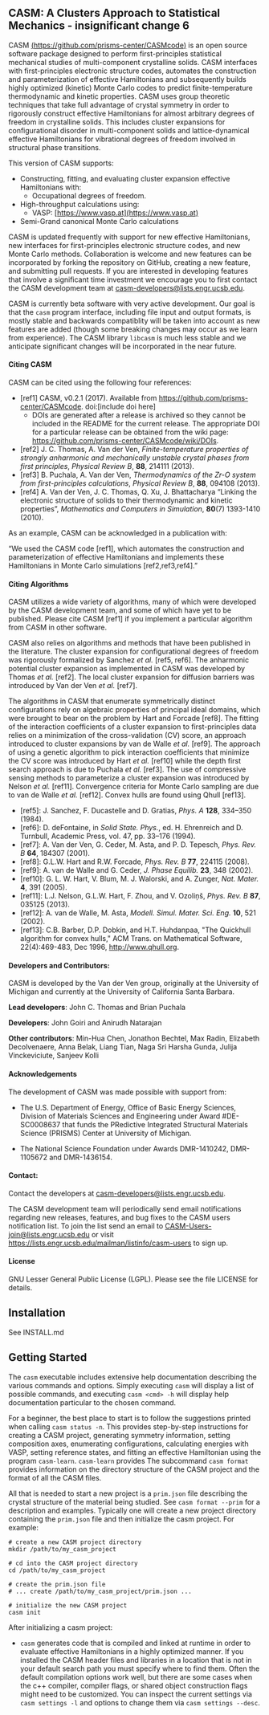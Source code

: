## CASM: A Clusters Approach to Statistical Mechanics - insignificant change 6


CASM [(https://github.com/prisms-center/CASMcode)](https://github.com/prisms-center/CASMcode) is an open source software package designed to perform first-principles statistical mechanical studies of multi-component crystalline solids. CASM interfaces with first-principles electronic structure codes, automates the construction and parameterization of effective Hamiltonians and subsequently builds highly optimized (kinetic) Monte Carlo codes to predict finite-temperature thermodynamic and kinetic properties. CASM uses group theoretic techniques that take full advantage of crystal symmetry in order to rigorously construct effective Hamiltonians for almost arbitrary degrees of freedom in crystalline solids. This includes cluster expansions for configurational disorder in multi-component solids and lattice-dynamical effective Hamiltonians for vibrational degrees of freedom involved in structural phase transitions.

This version of CASM supports:

- Constructing, fitting, and evaluating cluster expansion effective Hamiltonians with:
  - Occupational degrees of freedom.
- High-throughput calculations using:
  - VASP: [https://www.vasp.at](https://www.vasp.at)  
- Semi-Grand canonical Monte Carlo calculations

CASM is updated frequently with support for new effective Hamiltonians, new interfaces for first-principles electronic structure codes, and new Monte Carlo methods. Collaboration is welcome and new features can be incorporated by forking the repository on GitHub, creating a new feature, and submitting pull requests. If you are interested in developing features that involve a significant time investment we encourage you to first contact the CASM development team at <casm-developers@lists.engr.ucsb.edu>.

CASM is currently beta software with very active development. Our goal is that the ``casm`` program interface, including file input and output formats, is mostly stable and backwards compatiblity will be taken into account as new features are added (though some breaking changes may occur as we learn from experience). The CASM library ``libcasm`` is much less stable and we anticipate significant changes will be incorporated in the near future.

#### Citing CASM

CASM can be cited using the following four references:

- [ref1]        CASM, v0.2.1 (2017). Available from https://github.com/prisms-center/CASMcode. doi:[include doi here]
  - DOIs are generated after a release is archived so they cannot be included in the README for the current release. The appropriate DOI for a particular release can be obtained from the wiki page: <https://github.com/prisms-center/CASMcode/wiki/DOIs>.
- [ref2] 	J. C. Thomas, A. Van der Ven, *Finite-temperature properties of strongly anharmonic and mechanically unstable crystal phases from first principles*, *Physical Review B*, **88**, 214111 (2013).
- [ref3] 	B. Puchala, A. Van der Ven, *Thermodynamics of the Zr-O system from first-principles calculations*, *Physical Review B*, **88**, 094108 (2013).
- [ref4] 	A. Van der Ven, J. C. Thomas, Q. Xu, J. Bhattacharya “Linking the electronic structure of solids to their thermodynamic and kinetic properties”, *Mathematics and Computers in Simulation*, **80**(7) 1393-1410 (2010).

As an example, CASM can be acknowledged in a publication with:

“We used the CASM code [ref1], which automates the construction and parameterization of effective Hamiltonians and implements these Hamiltonians in Monte Carlo simulations [ref2,ref3,ref4].”

#### Citing Algorithms

CASM utilizes a wide variety of algorithms, many of which were developed by the CASM development team, and some of which have yet to be published. Please cite CASM [ref1] if you implement a particular algorithm from CASM in other software.

CASM also relies on algorithms and methods that have been published in the literature. The cluster expansion for configurational degrees of freedom was rigorously formalized by Sanchez *et al.* [ref5, ref6]. The anharmonic potential cluster expansion as implemented in CASM was developed by Thomas *et al.* [ref2]. The local cluster expansion for diffusion barriers was introduced by Van der Ven *et al.* [ref7].

The algorithms in CASM that enumerate symmetrically distinct configurations rely on algebraic properties of principal ideal domains, which were brought to bear on the problem by Hart and Forcade [ref8]. The fitting of the interaction coefficients of a cluster expansion to first-principles data relies on a minimization of the cross-validation (CV) score, an approach introduced to cluster expansions by van de Walle *et al.* [ref9]. The approach of using a genetic algorithm to pick interaction coefficients that minimize the CV score was introduced by Hart *et al.* [ref10] while the depth first search approach is due to Puchala *et al.* [ref3]. The use of compressive sensing methods to parameterize a cluster expansion was introduced by Nelson *et al.* [ref11]. Convergence criteria for Monte Carlo sampling are due to van de Walle *et al.* [ref12]. Convex hulls are found using Qhull [ref13].


- [ref5]: 	J. Sanchez, F. Ducastelle and D. Gratias, *Phys. A* **128**, 334–350 (1984).
- [ref6]: 	D. deFontaine, in *Solid State. Phys.*, ed. H. Ehrenreich and D. Turnbull, Academic Press, vol. 47, pp. 33–176 (1994).
- [ref7]: 	A. Van der Ven, G. Ceder, M. Asta, and P. D. Tepesch, *Phys. Rev. B* **64**, 184307 (2001).
- [ref8]:       G.L.W. Hart and R.W. Forcade, *Phys. Rev. B* **77**, 224115 (2008).
- [ref9]: 	A. van de Walle and G. Ceder, *J. Phase Equilib.* **23**, 348 (2002).
- [ref10]:      G. L. W. Hart, V. Blum, M. J. Walorski, and A. Zunger, *Nat. Mater.* **4**, 391 (2005).
- [ref11]:      L.J. Nelson, G.L.W. Hart, F. Zhou, and V. Ozoliņš, *Phys. Rev. B* **87**, 035125 (2013).
- [ref12]: 	A. van de Walle, M. Asta, *Modell. Simul. Mater. Sci. Eng.* **10**, 521 (2002).
- [ref13]:  C.B. Barber, D.P. Dobkin, and H.T. Huhdanpaa, "The Quickhull algorithm for convex hulls," ACM Trans. on Mathematical Software, 22(4):469-483, Dec 1996, http://www.qhull.org.



#### Developers and Contributors:

CASM is developed by the Van der Ven group, originally at the University of Michigan and currently at the University of California Santa Barbara.

**Lead developers**:  John C. Thomas and Brian Puchala

**Developers**:  John Goiri and Anirudh Natarajan

**Other contributors**: Min-Hua Chen, Jonathon Bechtel, Max Radin, Elizabeth Decolvenaere, Anna Belak, Liang Tian, Naga Sri Harsha Gunda, Julija Vinckeviciute, Sanjeev Kolli

#### Acknowledgements ####

The development of CASM was made possible with support from:

- The U.S. Department of Energy, Office of Basic Energy Sciences, Division of Materials Sciences and Engineering under Award #DE-SC0008637 that funds the PRedictive Integrated Structural Materials Science (PRISMS) Center at University of Michigan.

- The National Science Foundation under Awards DMR-1410242, DMR-1105672 and DMR-1436154.


#### Contact:

Contact the developers at <casm-developers@lists.engr.ucsb.edu>.

The CASM development team will periodically send email notifications regarding new releases,
features, and bug fixes to the CASM users notification list. To join the list send an email to <CASM-Users-join@lists.engr.ucsb.edu> or visit <https://lists.engr.ucsb.edu/mailman/listinfo/casm-users> to sign up.

#### License

GNU Lesser General Public License (LGPL). Please see the file LICENSE for details.


## Installation

See INSTALL.md


## Getting Started

The ``casm`` executable includes extensive help documentation describing the various commands and options. Simply executing ``casm`` will display a list of possible commands, and executing ``casm <cmd> -h`` will display help documentation particular to the chosen command.

For a beginner, the best place to start is to follow the suggestions printed when calling ``casm status -n``.  This provides step-by-step instructions for creating a CASM project, generating symmetry information, setting composition axes, enumerating configurations, calculating energies with VASP, setting reference states, and fitting an effective Hamiltonian using the program ``casm-learn``. ``casm-learn`` provides The subcommand ``casm format`` provides information on the directory structure of the CASM project and the format of all the CASM files.

All that is needed to start a new project is a ``prim.json`` file describing the crystal structure of the material being studied. See ``casm format --prim`` for a description and examples. Typically one will create a new project directory containing the ``prim.json`` file and then initialize the casm project. For example:

    # create a new CASM project directory
    mkdir /path/to/my_casm_project

    # cd into the CASM project directory
    cd /path/to/my_casm_project

    # create the prim.json file
    # ... create /path/to/my_casm_project/prim.json ...

    # initialize the new CASM project
    casm init


After initializing a casm project:

- ``casm`` generates code that is compiled and linked at runtime in order to evaluate effective Hamiltonians in a highly optimized manner. If you installed the CASM header files and libraries in a location that is not in your default search path you must specify where to find them. Often the default compilation options work well, but there are some cases when the c++ compiler, compiler flags, or shared object construction flags might need to be customized. You can inspect the current settings via ``casm settings -l`` and options to change them via ``casm settings --desc``.
